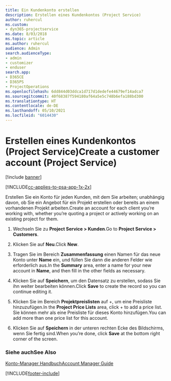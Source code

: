 ```yaml
---
title: Ein Kundenkonto erstellen
description: Erstellen eines Kundenkontos (Project Service)
author: ruhercul
ms.custom:
- dyn365-projectservice
ms.date: 8/03/2018
ms.topic: article
ms.author: ruhercul
audience: Admin
search.audienceType:
- admin
- customizer
- enduser
search.app:
- D365CE
- D365PS
- ProjectOperations
ms.openlocfilehash: 6dd844d03ddca1d717d1dedefe44679ef14adca7
ms.sourcegitcommit: 40f68387f594180af64a5e5c748b6efa188bd300
ms.translationtype: HT
ms.contentlocale: de-DE
ms.lasthandoff: 05/10/2021
ms.locfileid: "6014430"
---
```

# <a name="create-a-customer-account-project-service"></a><span data-ttu-id="e7c39-103">Erstellen eines Kundenkontos (Project Service)</span><span class="sxs-lookup"><span data-stu-id="e7c39-103">Create a customer account (Project Service)</span></span>

[!include [banner](../includes/psa-now-project-operations.md)]

[!INCLUDE[cc-applies-to-psa-app-1x-2x](../includes/cc-applies-to-psa-app-1x-2x.md)]

<span data-ttu-id="e7c39-104">Erstellen Sie ein Konto für jeden Kunden, mit dem Sie arbeiten; unabhängig davon, ob Sie ein Angebot für ein Projekt erstellen oder bereits an einem vorhandenen Projekt arbeiten.</span><span class="sxs-lookup"><span data-stu-id="e7c39-104">Create an account for each client you’re working with, whether you’re quoting a project or actively working on an existing project for them.</span></span>  
  
1.  <span data-ttu-id="e7c39-105">Wechseln Sie zu **Project Service > Kunden**.</span><span class="sxs-lookup"><span data-stu-id="e7c39-105">Go to **Project Service > Customers**.</span></span>  
  
2.  <span data-ttu-id="e7c39-106">Klicken Sie auf **Neu**.</span><span class="sxs-lookup"><span data-stu-id="e7c39-106">Click **New**.</span></span>  
  
3.  <span data-ttu-id="e7c39-107">Tragen Sie im Bereich **Zusammenfassung** einen Namen für das neue Konto unter **Name** ein, und füllen Sie dann die anderen Felder wie erforderlich aus.</span><span class="sxs-lookup"><span data-stu-id="e7c39-107">In the **Summary** area, enter a name for your new account in **Name**, and then fill in the other fields as necessary.</span></span>  
  
4.  <span data-ttu-id="e7c39-108">Klicken Sie auf **Speichern**, um den Datensatz zu erstellen, sodass Sie ihn weiter bearbeiten können.</span><span class="sxs-lookup"><span data-stu-id="e7c39-108">Click **Save** to create the record so you can continue editing it.</span></span>  
  
5.  <span data-ttu-id="e7c39-109">Klicken Sie im Bereich **Projektpreislisten** auf +, um eine Preisliste hinzuzufügen.</span><span class="sxs-lookup"><span data-stu-id="e7c39-109">In the **Project Price Lists** area, click + to add a price list.</span></span> <span data-ttu-id="e7c39-110">Sie können mehr als eine Preisliste für dieses Konto hinzufügen.</span><span class="sxs-lookup"><span data-stu-id="e7c39-110">You can add more than one price list for this account.</span></span>  
  
6.  <span data-ttu-id="e7c39-111">Klicken Sie auf **Speichern** in der unteren rechten Ecke des Bildschirms, wenn Sie fertig sind.</span><span class="sxs-lookup"><span data-stu-id="e7c39-111">When you’re done, click **Save** at the bottom right corner of the screen.</span></span>  
  
### <a name="see-also"></a><span data-ttu-id="e7c39-112">Siehe auch</span><span class="sxs-lookup"><span data-stu-id="e7c39-112">See Also</span></span>  
 [<span data-ttu-id="e7c39-113">Konto-Manager Handbuch</span><span class="sxs-lookup"><span data-stu-id="e7c39-113">Account Manager Guide</span></span>](../psa/account-manager-guide.md)


[!INCLUDE[footer-include](../includes/footer-banner.md)]